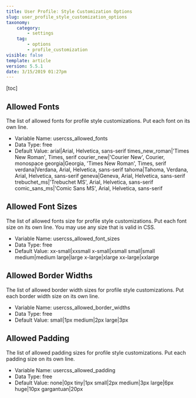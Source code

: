 ```yaml
---
title: User Profile: Style Customization Options
slug: user_profile_style_customization_options
taxonomy:
    category:
        - settings
    tag:
        - options
        - profile_customization
visible: false
template: article
version: 5.5.1
date: 3/15/2019 01:27pm
---
```


[toc]

## Allowed Fonts
The list of allowed fonts for profile style customizations. Put each font on its own line.



- Variable Name: usercss_allowed_fonts
- Data Type: free
- Default Value: arial|Arial, Helvetica, sans-serif
times_new_roman|'Times New Roman', Times, serif
courier_new|'Courier New', Courier, monospace
georgia|Georgia, 'Times New Roman', Times, serif
verdana|Verdana, Arial, Helvetica, sans-serif
tahoma|Tahoma, Verdana, Arial, Helvetica, sans-serif
geneva|Geneva, Arial, Helvetica, sans-serif
trebuchet_ms|'Trebuchet MS', Arial, Helvetica, sans-serif
comic_sans_ms|'Comic Sans MS', Arial, Helvetica, sans-serif

## Allowed Font Sizes
The list of allowed fonts size for profile style customizations. Put each font size on its own line. You may use any size that is valid in CSS.



- Variable Name: usercss_allowed_font_sizes
- Data Type: free
- Default Value: xx-small|xxsmall
x-small|xsmall
small|small
medium|medium
large|large
x-large|xlarge
xx-large|xxlarge

## Allowed Border Widths
The list of allowed border width sizes for profile style customizations. Put each border width size on its own line.



- Variable Name: usercss_allowed_border_widths
- Data Type: free
- Default Value: small|1px
medium|2px
large|3px

## Allowed Padding
The list of allowed padding sizes for profile style customizations. Put each padding size on its own line.



- Variable Name: usercss_allowed_padding
- Data Type: free
- Default Value: none|0px
tiny|1px
small|2px
medium|3px
large|6px
huge|10px
gargantuan|20px
